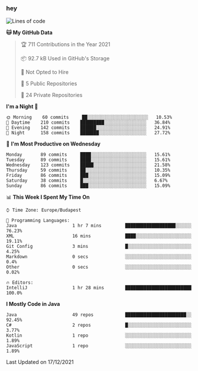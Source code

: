 ### hey

<!--START_SECTION:waka-->
![Lines of code](https://img.shields.io/badge/From%20Hello%20World%20I%27ve%20Written-438%20Thousand%20lines%20of%20code-blue)

**🐱 My GitHub Data** 

> 🏆 711 Contributions in the Year 2021
 > 
> 📦 92.7 kB Used in GitHub's Storage 
 > 
> 🚫 Not Opted to Hire
 > 
> 📜 5 Public Repositories 
 > 
> 🔑 24 Private Repositories  
 > 
**I'm a Night 🦉** 

```text
🌞 Morning    60 commits     ██░░░░░░░░░░░░░░░░░░░░░░░   10.53% 
🌆 Daytime    210 commits    █████████░░░░░░░░░░░░░░░░   36.84% 
🌃 Evening    142 commits    ██████░░░░░░░░░░░░░░░░░░░   24.91% 
🌙 Night      158 commits    ███████░░░░░░░░░░░░░░░░░░   27.72%

```
📅 **I'm Most Productive on Wednesday** 

```text
Monday       89 commits     ████░░░░░░░░░░░░░░░░░░░░░   15.61% 
Tuesday      89 commits     ████░░░░░░░░░░░░░░░░░░░░░   15.61% 
Wednesday    123 commits    █████░░░░░░░░░░░░░░░░░░░░   21.58% 
Thursday     59 commits     ██░░░░░░░░░░░░░░░░░░░░░░░   10.35% 
Friday       86 commits     ███░░░░░░░░░░░░░░░░░░░░░░   15.09% 
Saturday     38 commits     █░░░░░░░░░░░░░░░░░░░░░░░░   6.67% 
Sunday       86 commits     ███░░░░░░░░░░░░░░░░░░░░░░   15.09%

```


📊 **This Week I Spent My Time On** 

```text
⌚︎ Time Zone: Europe/Budapest

💬 Programming Languages: 
Java                     1 hr 7 mins         ███████████████████░░░░░░   76.23% 
XML                      16 mins             ████░░░░░░░░░░░░░░░░░░░░░   19.11% 
Git Config               3 mins              █░░░░░░░░░░░░░░░░░░░░░░░░   4.25% 
Markdown                 0 secs              ░░░░░░░░░░░░░░░░░░░░░░░░░   0.4% 
Other                    0 secs              ░░░░░░░░░░░░░░░░░░░░░░░░░   0.02%

🔥 Editors: 
IntelliJ                 1 hr 28 mins        █████████████████████████   100.0%

```

**I Mostly Code in Java** 

```text
Java                     49 repos            ███████████████████████░░   92.45% 
C#                       2 repos             █░░░░░░░░░░░░░░░░░░░░░░░░   3.77% 
Kotlin                   1 repo              ░░░░░░░░░░░░░░░░░░░░░░░░░   1.89% 
JavaScript               1 repo              ░░░░░░░░░░░░░░░░░░░░░░░░░   1.89%

```



 Last Updated on 17/12/2021
<!--END_SECTION:waka-->
